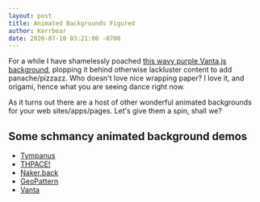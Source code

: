 ```yaml
---
layout: post
title: Animated Backgrounds Figured
author: Kerrbear
date: 2020-07-10 03:21:00 -0700
---
```


For a while I have shamelessly poached [this wavy purple Vanta.js
background](https://www.vantajs.com/?effect=waves), plopping it behind
otherwise lackluster content to add panache/pizzazz. Who doesn't love nice
wrapping paper? I love it, and origami, hence what you are seeing dance right
now.

As it turns out there are a host of other wonderful animated backgrounds for
your web sites/apps/pages. Let's give them a spin, shall we?

## Some schmancy animated background demos
- [Tympanus](https://tympanus.net/Development/AmbientCanvasBackgrounds/index4.html)
- [THPACE!](https://www.braedin.com/Thpace/)
- [Naker.back](https://app.naker.io/back/)
- [GeoPattern](https://btmills.github.io/geopattern/)
- [Vanta](https://www.vantajs.com/?effect=halo)
